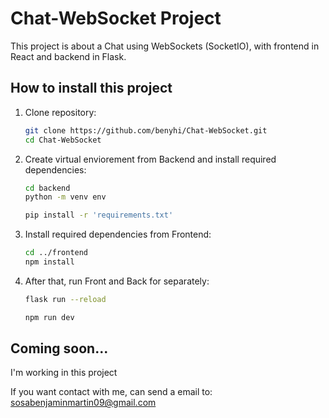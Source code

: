 # Chat-WebSocket Project

This project is about a Chat using WebSockets (SocketIO), with frontend in React and backend in Flask.

## How to install this project

1. Clone repository:
   ```bash
   git clone https://github.com/benyhi/Chat-WebSocket.git
   cd Chat-WebSocket
   ```

2. Create virtual enviorement from Backend and install required dependencies:
    ```bash
    cd backend
    python -m venv env

    pip install -r 'requirements.txt'
    ```

3. Install required dependencies from Frontend:
    ```bash
    cd ../frontend
    npm install
    ```

4. After that, run Front and Back for separately:
    ```bash
    flask run --reload
    ```

    ```bash
    npm run dev
    ```

## Coming soon...
I'm working in this project

If you want contact with me, can send a email to:
sosabenjaminmartin09@gmail.com